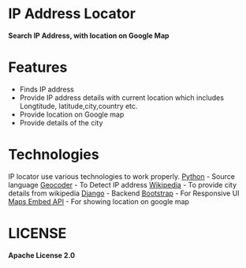 # IP Address Locator
**Search IP Address, with location on Google Map**

# Features
- Finds IP address 
- Provide IP address details with current location which includes Longtitude, latitude,city,country etc.
- Provide location on Google map
- Provide details of the city 

# Technologies
 IP locator use various technologies to work properly.
 [Python](https://www.python.org) - Source language
 [Geocoder](https://pypi.org/project/geocoder/) - To Detect IP address
 [Wikipedia](https://pypi.org/project/wikipedia/) - To provide city details from wikipedia 
 [Django](https://www.djangoproject.com/)   - Backend
 [Bootstrap](https://getbootstrap.com/)     - For Responsive UI
 [Maps Embed API](https://console.cloud.google.com/marketplace/details/google/maps-embed-backend.googleapis.com)  - For showing location on google map
# LICENSE
**Apache License 2.0**